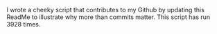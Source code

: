 I wrote a cheeky script that contributes to my Github by updating this ReadMe to illustrate why more than commits matter. This script has run 3928 times.